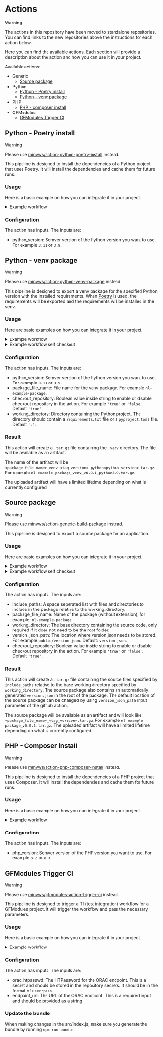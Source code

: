 # Actions

> [!WARNING]
> The actions in this repository have been moved to standalone repositories. You
> can find links to the new repositories above the instructions for each action
> below.

Here you can find the available actions. Each section will provide a description about the action and how you can use it in your project.

Available actions:

- Generic
  - [Source package](#source-package)
- Python
  - [Python - Poetry install](#python---poetry-install)
  - [Python - venv package](#python---venv-package)
- PHP
  - [PHP - composer install](#php---composer-install)
- GFModules
  - [GFModules Trigger CI](#gfmodules-trigger-ci)

## Python - Poetry install

> [!WARNING]
> Please use [minvws/action-python-poetry-install](https://github.com/minvws/action-python-poetry-install) instead.

This pipeline is designed to install the dependencies of a Python project that uses Poetry. It will install the dependencies and cache them for future runs.

### Usage

Here is a basic example on how you can integrate it in your project.

<details>
  <summary>Example workflow</summary>

This workflow is executed automatically on push to the main branch, on a pull request and can also be executed manually from the actions tab `workflow_dispatch`.

In the code below you need to replace `<python_version>` with the Python version you want to use. For example `3.11` or `3.9`.

```yml
name: Build Python project

on:
  workflow_dispatch:
  pull_request:
  push:
    branches:
      - main

jobs:
  build-python:
    runs-on: ubuntu-latest
    steps:
      - name: Checkout repository
        uses: actions/checkout@v4

      # Using the action
      - name: Install dependencies
        uses: minvws/nl-irealisatie-generic-pipelines/.github/actions/poetry-install@main
        with:
          python_version: <python_version>
```

</details>

### Configuration

The action has inputs. The inputs are:

- python_version: Semver version of the Python version you want to use. For example `3.11` or `3.9`.

## Python - venv package

> [!WARNING]
> Please use [minvws/action-python-venv-package](https://github.com/minvws/action-python-venv-package) instead.

This pipeline is designed to export a venv package for the specified Python version with the installed requirements. When [Poetry](https://python-poetry.org/) is used, the requirements will be exported and the requirements will be installed in the venv.

### Usage

Here are basic examples on how you can integrate it in your project.

<details>
  <summary>Example workflow</summary>

This workflow is executed automatically on push of tags.

In the code below you need to replace the `<python_version>` and `<package_file_name>`. See the [configuration section](#configuration-1).

```yml
name: Build Python project

on:
  push:
    tags:
      - v*

jobs:
  venv-package:
    runs-on: ubuntu-latest
    steps:
      # Using the action
      - name: Build venv package
        uses: minvws/nl-irealisatie-generic-pipelines/.github/actions/python-venv-package@main
        with:
          python_version: <python_version>
          package_file_name: <package_file_name>

```

</details>

<details>
  <summary>Example workflow self checkout</summary>

This workflow is executed automatically on push of tags. The workflow will checkout the repo and the action won't. Now it is possible to run additional actions before using the venv package action.

In the code below you need to replace the `<python_version>` and `<package_file_name>`. See the [configuration section](#configuration-1).

```yml
name: Build Python project

on:
  push:
    tags:
      - v*

jobs:
  venv-package:
    runs-on: ubuntu-latest
    steps:
      - name: Checkout repository
        uses: actions/checkout@v4

      # Using the action
      - name: Build venv package
        uses: minvws/nl-irealisatie-generic-pipelines/.github/actions/python-venv-package@main
        with:
          python_version: <python_version>
          package_file_name: <package_file_name>
          checkout_repository: 'false'
```

</details>

### Configuration

The action has inputs. The inputs are:

- python_version: Semver version of the Python version you want to use. For example `3.11` or `3.9`.
- package_file_name: File name for the venv package. For example `nl-example-package`.
- checkout_repository: Boolean value inside string to enable or disable checkout repository
 in the action. For example `'true'` or `'false'`. Default `'true'`.
- working_directory: Directory containing the Python project. The directory should contain
 a `requirements.txt` file or a `pyproject.toml` file. Default `'.'`.

### Result

This action will create a `.tar.gz` file containing the `.venv` directory. The file will be available as an artifact.

The name of the artifact will be `<package_file_name>_venv_<tag_version>_python<python_version>.tar.gz`. For example `nl-example-package_venv_v0.0.1_python3.9.tar.gz`.

The uploaded artifact will have a limited lifetime depending on what is currently configured.

## Source package

> [!WARNING]
> Please use [minvws/action-generic-build-package](https://github.com/minvws/action-generic-build-package) instead.

This pipeline is designed to export a source package for an application.

### Usage

Here are basic examples on how you can integrate it in your project.

<details>
  <summary>Example workflow</summary>

This workflow is executed automatically on push of tags.

In the code below you need to change the `working_directory` and `package_file_name` and `include_paths` according to the requirements of the project.
See the [configuration section](#configuration-1).

```yml
name: Build release package

on:
  push:
    tags:
      - v*

jobs:
  src-package:
    runs-on: ubuntu-latest
    steps:
      # Using the action
      - name: Create source package
        uses: minvws/nl-irealisatie-generic-pipelines/.github/actions/src-package@main
        with:
          working_directory: "."
          include_paths: "app static tools app.conf.example HOSTING_CHANGELOG.md"
          package_file_name: "nl-irealisatie-project-name"
```

</details>

<details>
  <summary>Example workflow self checkout</summary>

This workflow is executed automatically on push of tags. The workflow will checkout the repo and the action won't.

In the code below you need to replace the `<package_file_name>` and `<working_directory>`. See the [configuration section](#configuration-2).

```yml
name: Build release package

on:
  push:
    tags:
      - v*

jobs:
  src-package:
    runs-on: ubuntu-latest
    steps:
      - name: Checkout repository
        uses: actions/checkout@v4

      - name: Extract version from tag
        shell: bash
        run: echo "RELEASE_VERSION=${GITHUB_REF#refs/*/}" >> $GITHUB_ENV

      # Using the action
      - name: Build src package
        uses: minvws/nl-irealisatie-generic-pipelines/.github/actions/src-package@main
        with:
          checkout_repository: "false"
          include_paths: "app static tools app.conf.example HOSTING_CHANGELOG.md"
          package_file_name: "nl-irealisatie-project-name"
```

</details>

### Configuration

The action has inputs. The inputs are:

- include_paths: A space seperated list with files and directories to include in the package relative to the working_directory.
- package_file_name: Name of the package (without extension), for example: `nl-example-package`.
- working_directory: The base directory containing the source code, only required if it does not need to be the root folder.
- version_json_path: The location where version.json needs to be stored. For example `public/version.json`. Default: `version.json`.
- checkout_repository: Boolean value inside string to enable or disable checkout repository
 in the action. For example `'true'` or `'false'`. Default `'true'`.

### Result

This action will create a `.tar.gz` file containing the source files specified by `include_paths` relative to the base working directory specified by `working_directory`.
The source package also contains an automatically generated `version.json` in the root of the package.
The default location of the source package can be changed by using `version_json_path` input parameter of the github action.

The source package will be available as an artifact and will look like: `<package_file_name>_<tag_version>.tar.gz`. For example `nl-example-package_v0.0.1.tar.gz`.
The uploaded artifact will have a limited lifetime depending on what is currently configured.

## PHP - Composer install

> [!WARNING]
> Please use [minvws/action-php-composer-install](https://github.com/minvws/action-php-composer-install) instead.

This pipeline is designed to install the dependencies of a PHP project that uses Composer. It will install the dependencies and cache them for future runs.

### Usage

Here is a basic example on how you can integrate it in your project.

<details>
  <summary>Example workflow</summary>

This workflow is executed automatically on push to the main branch, on a pull request and can also be executed manually from the actions tab `workflow_dispatch`.

In the code below you need to replace `<php_version>` with the PHP version you want to use. For example `8.3` (default) or `8.4`.

```yml
name: Build PHP project

on:
  workflow_dispatch:
  pull_request:
  push:
    branches:
      - main

jobs:
  build-php:
    runs-on: ubuntu-latest
    steps:
      - name: Checkout repository
        uses: actions/checkout@v4

      # Using the action
      - name: Install dependencies
        uses: minvws/nl-irealisatie-generic-pipelines/.github/actions/composer-install@main
        with:
          COMPOSER_AUTH_TOKEN: ${{ secrets.REPO_READ_ONLY_TOKEN }}
          php_version: <php_version>
```

</details>

### Configuration

The action has inputs. The inputs are:

- php_version: Semver version of the PHP version you want to use. For example `8.2` or `8.3`.

## GFModules Trigger CI

> [!WARNING]
> Please use [minvws/gfmodules-action-trigger-ci](https://github.com/minvws/gfmodules-action-trigger-ci) instead.

This pipeline is designed to trigger a TI (test integration) workflow for a GFModules project. It will trigger the workflow and pass the necessary parameters.

### Usage

Here is a basic example on how you can integrate it in your project.

<details>
  <summary>Example workflow</summary>

This workflow is executed automatically on push to the main branch, except for dependabot merges.

```yml
name: GFModules Trigger CI

on:
  workflow_dispatch:
  pull_request:
  push:
    branches:
      - main

jobs:
  trigger-ci:
    runs-on: ubuntu-latest
    steps:
      - name: Trigger CI
        uses: minvws/nl-irealisatie-generic-pipelines/.github/actions/gfmodules-trigger-ci@main
        with:
          orac_htpasswd: ${{secrets.ORAC_HTPASSWD}}
          endpoint_url: ${{URL}}
```

</details>

### Configuration

The action has inputs. The inputs are:

- orac_htpasswd: The HTPassword for the ORAC endpoint. This is a secret and should be stored in the repository secrets. It should be in the format of `user:pass`.
- endpoint_url: The URL of the ORAC endpoint. This is a required input and should be provided as a string.

### Update the bundle

When making changes in the src/index.js, make sure you generate the bundle by running `npm run bundle`
